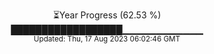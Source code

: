 <p align="center">
⏳Year Progress (62.53 %) <br>
██████████████████▁▁▁▁▁▁▁▁▁▁▁▁ <br>
<sub>Updated: Thu, 17 Aug 2023 06:02:46 GMT</sub>
</p>

